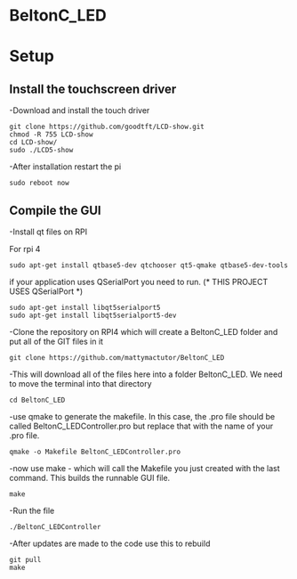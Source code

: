 # BeltonC_LED

# Setup

## Install the touchscreen driver
-Download and install the touch driver
```
git clone https://github.com/goodtft/LCD-show.git
chmod -R 755 LCD-show
cd LCD-show/
sudo ./LCD5-show
```
-After installation restart the pi
```
sudo reboot now
```
## Compile the GUI
-Install qt files on RPI

For rpi 4
```
sudo apt-get install qtbase5-dev qtchooser qt5-qmake qtbase5-dev-tools
```
if your application uses QSerialPort you need to run. (* THIS PROJECT USES QSerialPort *)
```
sudo apt-get install libqt5serialport5
sudo apt-get install libqt5serialport5-dev
```

-Clone the repository on RPI4 which will create a BeltonC_LED folder and put all of the GIT files in it
```
git clone https://github.com/mattymactutor/BeltonC_LED
```

-This will download all of the files here into a folder BeltonC_LED. We need to move the terminal into that directory
```
cd BeltonC_LED
```

-use qmake to generate the makefile. 
In this case, the .pro file should be called BeltonC_LEDController.pro but replace that with the name of your .pro file.
```
qmake -o Makefile BeltonC_LEDController.pro
```

-now use make - which will call the Makefile you just created with the last command. This builds the runnable GUI file.
```
make
```
-Run the file
```
./BeltonC_LEDController
```

-After updates are made to the code use this to rebuild
```
git pull
make
```
